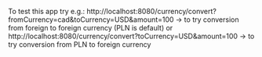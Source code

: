 To test this app try e.g.:
http://localhost:8080/currency/convert?fromCurrency=cad&toCurrency=USD&amount=100 -> to try conversion from foreign to foreign currency (PLN is default)
or
http://localhost:8080/currency/convert?toCurrency=USD&amount=100 -> to try conversion from PLN to foreign currency
